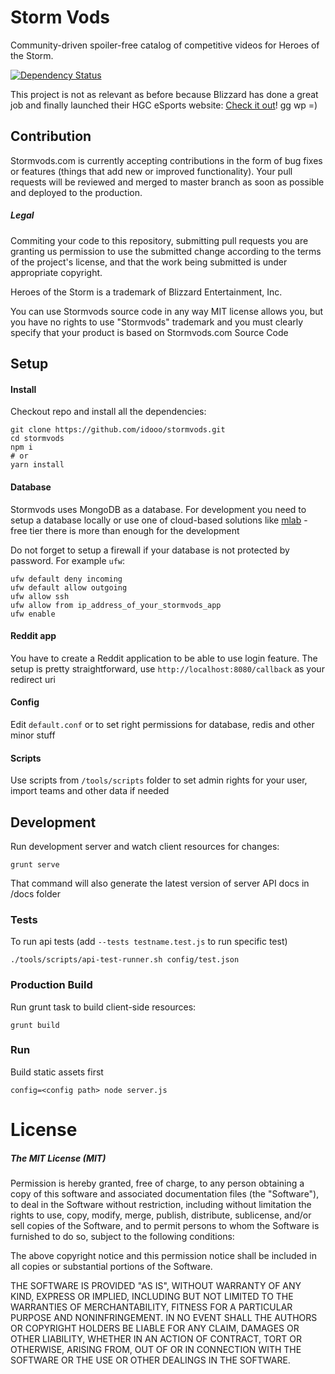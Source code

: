 # Storm Vods

Community-driven spoiler-free catalog of competitive videos for Heroes of the Storm.

[![Dependency Status](https://dependencyci.com/github/idooo/stormvods/badge)](https://dependencyci.com/github/idooo/stormvods)

This project is not as relevant as before because Blizzard has done a great job and finally launched their HGC eSports website: [Check it out](http://us.heroesofthestorm.com/esports/en/)! gg wp =)

## Contribution

Stormvods.com is currently accepting contributions in the form of bug fixes or features
(things that add new or improved functionality). Your pull requests will be reviewed
and merged to master branch as soon as possible and deployed to the production.

##### Legal
Commiting your code to this repository, submitting pull requests you are granting us permission
to use the submitted change according to the terms of the project's license,
and that the work being submitted is under appropriate copyright.

Heroes of the Storm is a trademark of Blizzard Entertainment, Inc.

You can use Stormvods source code in any way MIT license allows you,
but you have no rights to use "Stormvods" trademark and you must clearly specify that your
product is based on Stormvods.com Source Code

## Setup

#### Install

Checkout repo and install all the dependencies:

```
git clone https://github.com/idooo/stormvods.git
cd stormvods
npm i
# or
yarn install
```

#### Database

Stormvods uses MongoDB as a database. For development you need to setup a database locally
or use one of cloud-based solutions like [mlab](https://mlab.com/) -
free tier there is more than enough for the development

Do not forget to setup a firewall if your database is not protected by password.
For example `ufw`:

```
ufw default deny incoming
ufw default allow outgoing
ufw allow ssh
ufw allow from ip_address_of_your_stormvods_app
ufw enable
```

#### Reddit app

You have to create a Reddit application to be able to use login feature.
The setup is pretty straightforward, use `http://localhost:8080/callback` as your redirect uri

#### Config

Edit `default.conf` or to set right permissions for database, redis and other minor stuff

#### Scripts

Use scripts from `/tools/scripts` folder to set admin rights for your user, import teams
and other data if needed

## Development

Run development server and watch client resources for changes:

```
grunt serve
```

That command will also generate the latest version of server API docs in /docs folder

### Tests

To run api tests (add `--tests testname.test.js` to run specific test)

```
./tools/scripts/api-test-runner.sh config/test.json
```

### Production Build

Run grunt task to build client-side resources:

```
grunt build
```

### Run

Build static assets first

```
config=<config path> node server.js
```

# License

##### The MIT License (MIT)

Permission is hereby granted, free of charge, to any person obtaining a copy of
this software and associated documentation files (the "Software"), to deal in
the Software without restriction, including without limitation the rights to
use, copy, modify, merge, publish, distribute, sublicense, and/or sell copies of
the Software, and to permit persons to whom the Software is furnished to do so,
subject to the following conditions:

The above copyright notice and this permission notice shall be included in all
copies or substantial portions of the Software.

THE SOFTWARE IS PROVIDED "AS IS", WITHOUT WARRANTY OF ANY KIND, EXPRESS OR
IMPLIED, INCLUDING BUT NOT LIMITED TO THE WARRANTIES OF MERCHANTABILITY, FITNESS
FOR A PARTICULAR PURPOSE AND NONINFRINGEMENT. IN NO EVENT SHALL THE AUTHORS OR
COPYRIGHT HOLDERS BE LIABLE FOR ANY CLAIM, DAMAGES OR OTHER LIABILITY, WHETHER
IN AN ACTION OF CONTRACT, TORT OR OTHERWISE, ARISING FROM, OUT OF OR IN
CONNECTION WITH THE SOFTWARE OR THE USE OR OTHER DEALINGS IN THE SOFTWARE.

